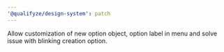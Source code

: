 ```yaml
---
'@qualifyze/design-system': patch
---
```


Allow customization of new option object, option label in menu and solve issue
with blinking creation option.
